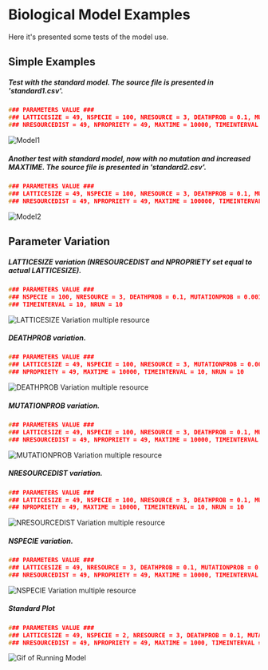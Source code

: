 # Biological Model Examples
Here it's presented some tests of the model use.

## Simple Examples
##### Test with the standard model. The source file is presented in 'standard1.csv'.
```C
### PARAMETERS VALUE ###
### LATTICESIZE = 49, NSPECIE = 100, NRESOURCE = 3, DEATHPROB = 0.1, MUTATIONPROB = 0.001,
### NRESOURCEDIST = 49, NPROPRIETY = 49, MAXTIME = 10000, TIMEINTERVAL = 10, NRUN = 10
```
![Model1](standard1.svg)

##### Another test with standard model, now with no mutation and increased MAXTIME. The source file is presented in 'standard2.csv'.
```C
### PARAMETERS VALUE ###
### LATTICESIZE = 49, NSPECIE = 100, NRESOURCE = 3, DEATHPROB = 0.1, MUTATIONPROB = 0,
### NRESOURCEDIST = 49, NPROPRIETY = 49, MAXTIME = 100000, TIMEINTERVAL = 100, NRUN = 10 ###
```
![Model2](standard2.svg)

## Parameter Variation
##### LATTICESIZE variation (NRESOURCEDIST and NPROPRIETY set equal to actual LATTICESIZE).
```C
### PARAMETERS VALUE ###
### NSPECIE = 100, NRESOURCE = 3, DEATHPROB = 0.1, MUTATIONPROB = 0.001, MAXTIME = 10000,
### TIMEINTERVAL = 10, NRUN = 10
```
![LATTICESIZE Variation multiple resource](varParam_L.svg)

##### DEATHPROB variation.
```C
### PARAMETERS VALUE ###
### LATTICESIZE = 49, NSPECIE = 100, NRESOURCE = 3, MUTATIONPROB = 0.001, NRESOURCEDIST = 49,
### NPROPRIETY = 49, MAXTIME = 10000, TIMEINTERVAL = 10, NRUN = 10
```
![DEATHPROB Variation multiple resource](varParam_u.svg)

##### MUTATIONPROB variation.
```C
### PARAMETERS VALUE ###
### LATTICESIZE = 49, NSPECIE = 100, NRESOURCE = 3, DEATHPROB = 0.1, MUTATIONPROB = 0.005,
### NRESOURCEDIST = 49, NPROPRIETY = 49, MAXTIME = 10000, TIMEINTERVAL = 10, NRUN = 10
```
![MUTATIONPROB Variation multiple resource](varParam_m.svg)

##### NRESOURCEDIST variation.
```C
### PARAMETERS VALUE ###
### LATTICESIZE = 49, NSPECIE = 100, NRESOURCE = 3, DEATHPROB = 0.1, MUTATIONPROB = 0.001,
### NPROPRIETY = 49, MAXTIME = 10000, TIMEINTERVAL = 10, NRUN = 10
```
![NRESOURCEDIST Variation multiple resource](varParam_r.svg)

##### NSPECIE variation.
```C
### PARAMETERS VALUE ###
### LATTICESIZE = 49, NRESOURCE = 3, DEATHPROB = 0.1, MUTATIONPROB = 0.001,
### NRESOURCEDIST = 49, NPROPRIETY = 49, MAXTIME = 10000, TIMEINTERVAL = 10, NRUN = 10
```
![NSPECIE Variation multiple resource](varParam_n.svg)

##### Standard Plot
```C
### PARAMETERS VALUE ###
### LATTICESIZE = 49, NSPECIE = 2, NRESOURCE = 3, DEATHPROB = 0.1, MUTATIONPROB = 0.001,
### NRESOURCEDIST = 49, NPROPRIETY = 49, MAXTIME = 1000, TIMEINTERVAL = 10
```
![Gif of Running Model](Runplot.gif)
